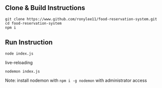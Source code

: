 ## Clone & Build Instructions
```
git clone https://www.github.com/ronylee11/food-reservation-system.git
cd food-reservation-system
npm i
```

## Run Instruction
```
node index.js
```
live-reloading
```
nodemon index.js
```
Note: install nodemon with `npm i -g nodemon` with administrator access
